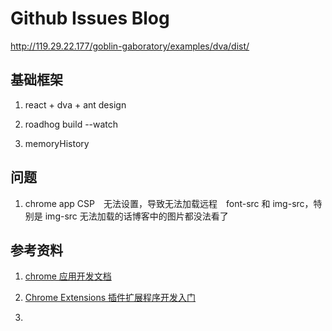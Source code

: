 
# Github Issues Blog

http://119.29.22.177/goblin-gaboratory/examples/dva/dist/

## 基础框架

1. react + dva + ant design

2. roadhog build --watch

3. memoryHistory

## 问题

1. chrome app CSP　无法设置，导致无法加载远程　font-src 和 img-src，特别是 img-src 无法加载的话博客中的图片都没法看了

## 参考资料

1. [chrome 应用开发文档](https://crxdoc-zh.appspot.com/extensions/overview)

2. [Chrome Extensions 插件扩展程序开发入门](https://github.com/diamont1001/blog/issues/12)

3. []()
